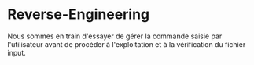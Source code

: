 # Reverse-Engineering
Nous sommes en train d'essayer de gérer la commande saisie par l'utilisateur avant de procéder à l'exploitation et à la vérification du fichier input.
